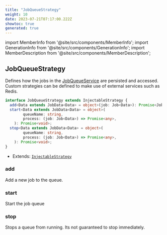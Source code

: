 ```yaml
---
title: "JobQueueStrategy"
weight: 10
date: 2023-07-21T07:17:00.222Z
showtoc: true
generated: true
---
```

<!-- This file was generated from the Vendure source. Do not modify. Instead, re-run the "docs:build" script -->
import MemberInfo from '@site/src/components/MemberInfo';
import GenerationInfo from '@site/src/components/GenerationInfo';
import MemberDescription from '@site/src/components/MemberDescription';


## JobQueueStrategy

<GenerationInfo sourceFile="packages/core/src/config/job-queue/job-queue-strategy.ts" sourceLine="16" packageName="@vendure/core" />

Defines how the jobs in the <a href='/docs/reference/typescript-api/job-queue/job-queue-service#jobqueueservice'>JobQueueService</a> are persisted and
accessed. Custom strategies can be defined to make use of external
services such as Redis.

```ts title="Signature"
interface JobQueueStrategy extends InjectableStrategy {
  add<Data extends JobData<Data> = object>(job: Job<Data>): Promise<Job<Data>>;
  start<Data extends JobData<Data> = object>(
        queueName: string,
        process: (job: Job<Data>) => Promise<any>,
    ): Promise<void>;
  stop<Data extends JobData<Data> = object>(
        queueName: string,
        process: (job: Job<Data>) => Promise<any>,
    ): Promise<void>;
}
```
* Extends: <code><a href='/docs/reference/typescript-api/common/injectable-strategy#injectablestrategy'>InjectableStrategy</a></code>



<div className="members-wrapper">

### add

<MemberInfo kind="method" type="(job: <a href='/docs/reference/typescript-api/job-queue/job#job'>Job</a>&#60;Data&#62;) => Promise&#60;<a href='/docs/reference/typescript-api/job-queue/job#job'>Job</a>&#60;Data&#62;&#62;"   />

Add a new job to the queue.
### start

<MemberInfo kind="method" type="(queueName: string, process: (job: <a href='/docs/reference/typescript-api/job-queue/job#job'>Job</a>&#60;Data&#62;) =&#62; Promise&#60;any&#62;) => Promise&#60;void&#62;"   />

Start the job queue
### stop

<MemberInfo kind="method" type="(queueName: string, process: (job: <a href='/docs/reference/typescript-api/job-queue/job#job'>Job</a>&#60;Data&#62;) =&#62; Promise&#60;any&#62;) => Promise&#60;void&#62;"   />

Stops a queue from running. Its not guaranteed to stop immediately.


</div>
